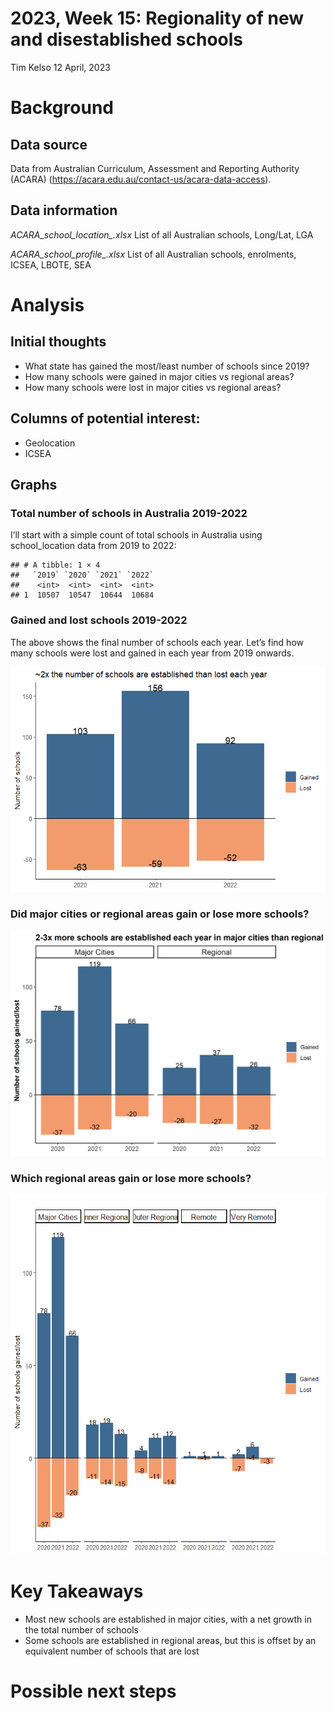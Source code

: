 2023, Week 15: Regionality of new and disestablished schools
================
Tim Kelso
12 April, 2023

# Background

## Data source

Data from Australian Curriculum, Assessment and Reporting Authority
(ACARA) (<https://acara.edu.au/contact-us/acara-data-access>).

## Data information

*ACARA_school_location\_.xlsx* List of all Australian schools, Long/Lat,
LGA

*ACARA_school_profile\_.xlsx* List of all Australian schools,
enrolments, ICSEA, LBOTE, SEA

# Analysis

## Initial thoughts

- What state has gained the most/least number of schools since 2019?  
- How many schools were gained in major cities vs regional areas?
- How many schools were lost in major cities vs regional areas?

## Columns of potential interest:

- Geolocation  
- ICSEA

## Graphs

### Total number of schools in Australia 2019-2022

I’ll start with a simple count of total schools in Australia using
school_location data from 2019 to 2022:

    ## # A tibble: 1 × 4
    ##   `2019` `2020` `2021` `2022`
    ##    <int>  <int>  <int>  <int>
    ## 1  10507  10547  10644  10684

### Gained and lost schools 2019-2022

The above shows the final number of schools each year. Let’s find how
many schools were lost and gained in each year from 2019 onwards.

![](2023-Week15_Regionality_NewSchools_files/figure-gfm/gained_lost-1.png)<!-- -->

### Did major cities or regional areas gain or lose more schools?

![](2023-Week15_Regionality_NewSchools_files/figure-gfm/gained_lost_byRegion_aggregated-1.png)<!-- -->

### Which regional areas gain or lose more schools?

![](2023-Week15_Regionality_NewSchools_files/figure-gfm/gained_lost_byRegion-1.png)<!-- -->

# Key Takeaways

- Most new schools are established in major cities, with a net growth in
  the total number of schools  
- Some schools are established in regional areas, but this is offset by
  an equivalent number of schools that are lost

# Possible next steps
